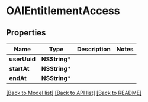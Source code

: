 # OAIEntitlementAccess

## Properties
Name | Type | Description | Notes
------------ | ------------- | ------------- | -------------
**userUuid** | **NSString*** |  | 
**startAt** | **NSString*** |  | 
**endAt** | **NSString*** |  | 

[[Back to Model list]](../README.md#documentation-for-models) [[Back to API list]](../README.md#documentation-for-api-endpoints) [[Back to README]](../README.md)


